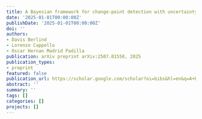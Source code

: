 ```yaml
---
title: A Bayesian framework for change-point detection with uncertainty quantification
date: '2025-01-01T00:00:00Z'
publishDate: '2025-01-01T00:00:00Z'
doi: ''
authors:
- Davis Berlind
- Lorenzo Cappello
- Oscar Hernan Madrid Padilla
publication: arXiv preprint arXiv:2507.01558, 2025
publication_types:
- preprint
featured: false
publication_url: https://scholar.google.com/scholar?oi=bibs&hl=en&q=A+Bayesian+framework+for+change-point+detection+with+uncertainty+quantification
abstract: ''
summary: ''
tags: []
categories: []
projects: []
---
```

